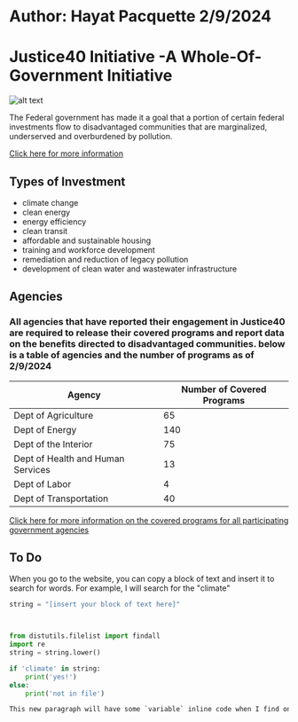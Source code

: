 # Author: Hayat Pacquette 2/9/2024

# Justice40 Initiative -A Whole-Of-Government Initiative

![alt text](https://www.whitehouse.gov/wp-content/uploads/2021/01/wh_social-share.png)

The Federal government has made it a goal that a portion of certain federal investments flow to disadvantaged communities that are marginalized, underserved and overburdened by pollution.

[Click here for  more information](https://www.whitehouse.gov/environmentaljustice/justice40/)

## Types of Investment
- climate change
- clean energy
- energy efficiency
- clean transit
- affordable and sustainable housing
- training and workforce development
- remediation and reduction of legacy pollution
- development of clean water and wastewater infrastructure

## Agencies 
  ### All agencies that have reported their engagement in Justice40 are required to release their covered programs and report data on the benefits directed to disadvantaged communities. below is a table of agencies and the number of programs as of 2/9/2024

 | Agency | Number of Covered Programs|
 | --- | --- |
 | Dept of Agriculture| 65 |
 | Dept of Energy | 140|
 | Dept of the Interior| 75 |
 | Dept of Health and Human Services | 13 |
 | Dept of Labor| 4 |
 | Dept of Transportation| 40 |

 [Click here for more information on the covered programs for all participating government agencies](https://www.whitehouse.gov/environmentaljustice/justice40/)
 
 
 
[^1]:** My Footnote
[^2]: All information on this markdown page was source from WH.gov
[^3]: I would have included this footnote at the bottom except that everything after my python script was included in that cell and I could not figure out how to exit the "To Do" cell
  



## To Do
When you go to the website, you can copy a block of text and insert it to search for words. For example, I will search for the "climate"


```python
string = "[insert your block of text here]"



from distutils.filelist import findall
import re
string = string.lower()

if 'climate' in string:
    print('yes!')
else:
    print('not in file')

This new paragraph will have some `variable` inline code when I find one applicable for this project.```




